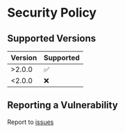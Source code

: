 # Security Policy

## Supported Versions

| Version | Supported          |
| ------- | ------------------ |
| >2.0.0   | :white_check_mark: |
| <2.0.0   | :x:                |

## Reporting a Vulnerability

Report to [issues](https://github.com/PrimePlaya24/dl-site-scrubber/issues)
